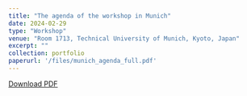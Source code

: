 ```yaml
---
title: "The agenda of the workshop in Munich"
date: 2024-02-29
type: "Workshop"
venue: "Room 1713, Technical University of Munich, Kyoto, Japan"
excerpt: ""
collection: portfolio
paperurl: '/files/munich_agenda_full.pdf'
---
```


[Download PDF](http://concert-japan-daruma.github.io/files/munich_agenda_full.pdf)

<object data="http://concert-japan-daruma.github.io/files/munich_agenda_full.pdf" type="application/pdf" width="100%">
</object>

<!-- <embed src="http://concert-japan-daruma.github.io/files/munich_agenda_full.pdf" type="application/pdf"/> -->

<!-- <figure>
  <img
  src="http://concert-japan-daruma.github.io/images/Munich/agenda_munich_first.jpg"
  alt="group_photo"  style="width:10">
</figure>

<figure>
  <img
  src="http://concert-japan-daruma.github.io/images/Munich/agenda_munich_second.jpg"
  alt="group_photo"  style="width:10">
</figure> -->

